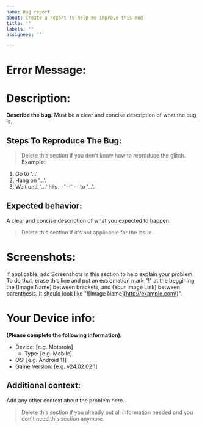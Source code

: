 ```yaml
---
name: Bug report
about: Create a report to help me improve this mod
title: ''
labels: ''
assignees: ''

---
```


# Error Message:


# Description:
**Describe the bug.** Must be a clear and concise description of what the bug is.

## Steps To Reproduce The Bug:
> Delete this section if you don't know how to reproduce the glitch.
**Example:**
1. Go to '...'
2. Hang on '...'.
3. Wait until '...' hits --'--''-- to '...'.

## Expected behavior:
A clear and concise description of what you expected to happen.
> Delete this section if it's not applicable for the issue.

# Screenshots:
If applicable, add Screenshots in this section to help explain your problem. To do that, erase this line and put an exclamation mark "!" at the beggining, the [Image Name] between brackets, and (Your Image Link) between parenthesis. It should look like "\!\[Image Name\]\(http://example.com\)".

# Your Device info:
**(Please complete the following information):**
- Device: [e.g. Motorola]
  - Type: [e.g. Mobile]
- OS: [e.g. Android 11]
- Game Version: [e.g. v24.02.02.1]

## Additional context:
Add any other context about the problem here.
> Delete this section if you already put all information needed and you don't need this section anymore.
